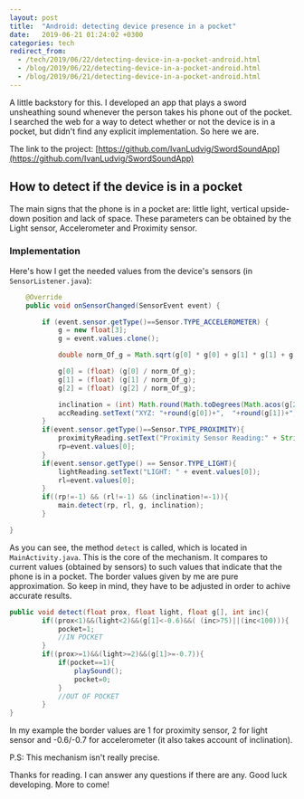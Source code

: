 ```yaml
---
layout: post
title:  "Android: detecting device presence in a pocket"
date:   2019-06-21 01:24:02 +0300
categories: tech
redirect_from:
  - /tech/2019/06/22/detecting-device-in-a-pocket-android.html
  - /blog/2019/06/22/detecting-device-in-a-pocket-android.html
  - /blog/2019/06/21/detecting-device-in-a-pocket-android.html
---
```


A little backstory for this. I developed an app that plays a sword unsheathing sound whenever the person takes his phone out of the pocket. I searched the web for a way to detect whether or not the device is in a pocket, but didn't find any explicit implementation. So here we are.

The link to the project: [https://github.com/IvanLudvig/SwordSoundApp](https://github.com/IvanLudvig/SwordSoundApp)

## How to detect if the device is in a pocket

The main signs that the phone is in a pocket are: little light, vertical upside-down position and lack of space.
These parameters can be obtained by the Light sensor, Accelerometer and Proximity sensor.

### Implementation

Here's how I get the needed values from the device's sensors (in `SensorListener.java`):

```java
    @Override
    public void onSensorChanged(SensorEvent event) {

        if (event.sensor.getType()==Sensor.TYPE_ACCELEROMETER) {
            g = new float[3];
            g = event.values.clone();

            double norm_Of_g = Math.sqrt(g[0] * g[0] + g[1] * g[1] + g[2] * g[2]);

            g[0] = (float) (g[0] / norm_Of_g);
            g[1] = (float) (g[1] / norm_Of_g);
            g[2] = (float) (g[2] / norm_Of_g);

            inclination = (int) Math.round(Math.toDegrees(Math.acos(g[2])));
            accReading.setText("XYZ: "+round(g[0])+",  "+round(g[1])+",  "+round(g[2])+"  inc: "+inclination);
        }
        if(event.sensor.getType()==Sensor.TYPE_PROXIMITY){
            proximityReading.setText("Proximity Sensor Reading:" + String.valueOf(event.values[0]));
            rp=event.values[0];
        }
        if(event.sensor.getType() == Sensor.TYPE_LIGHT){
            lightReading.setText("LIGHT: " + event.values[0]);
            rl=event.values[0];
        }
        if((rp!=-1) && (rl!=-1) && (inclination!=-1)){
            main.detect(rp, rl, g, inclination);
        }

}
```


As you can see, the method `detect` is called, which is located in `MainActivity.java`. This is the core of the mechanism.
It compares to current values (obtained by sensors) to such values that indicate that the phone is in a pocket. The border values given by me are pure approximation. So keep in mind, they have to be adjusted in order to achive accurate results.

```java
public void detect(float prox, float light, float g[], int inc){
        if((prox<1)&&(light<2)&&(g[1]<-0.6)&&( (inc>75)||(inc<100))){
            pocket=1;
            //IN POCKET
        }
        if((prox>=1)&&(light>=2)&&(g[1]>=-0.7)){
            if(pocket==1){
                playSound();
                pocket=0;
            }
            //OUT OF POCKET
        }
}
```


In my example the border values are 1 for proximity sensor, 2 for light sensor and -0.6/-0.7 for accelerometer (it also takes account of inclination).

P.S: This mechanism isn't really precise.



Thanks for reading. I can answer any questions if there are any. Good luck developing. More to come! 

